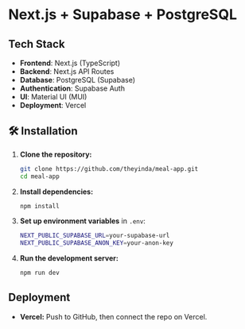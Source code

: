 # Next.js + Supabase + PostgreSQL

## Tech Stack

- **Frontend**: Next.js (TypeScript)
- **Backend**: Next.js API Routes
- **Database**: PostgreSQL (Supabase)
- **Authentication**: Supabase Auth
- **UI**: Material UI (MUI)
- **Deployment**: Vercel

## 🛠️ Installation

1. **Clone the repository:**

   ```sh
   git clone https://github.com/theyinda/meal-app.git
   cd meal-app
   ```

2. **Install dependencies:**

   ```sh
   npm install
   ```

3. **Set up environment variables** in `.env`:

   ```sh
   NEXT_PUBLIC_SUPABASE_URL=your-supabase-url
   NEXT_PUBLIC_SUPABASE_ANON_KEY=your-anon-key
   ```

4. **Run the development server:**
   ```sh
   npm run dev
   ```

## Deployment

- **Vercel:** Push to GitHub, then connect the repo on Vercel.
